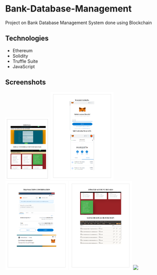 # Bank-Database-Management
Project on Bank Database Management System done  using Blockchain

  
## Technologies
  * Ethereum
  * Solidity
  * Truffle Suite
  * JavaScript
## Screenshots
<img src="/screenshots/Screenshot_1.png" height = 200>
<img src="/screenshots/Screenshot_2.png" width = 200>
<img src="/screenshots/Screenshot_3.png" width = 200>
<img src="/screenshots/Screenshot_4.png" width = 200>
<img src="/screenshots/Screenshot_5.png" width = 200>
